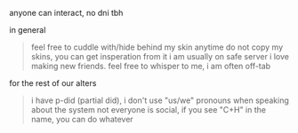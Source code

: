 anyone can interact, no dni tbh

in general
> feel free to cuddle with/hide behind my skin anytime
> do not copy my skins, you can get insperation from it
> i am usually on safe server
> i love making new friends. feel free to whisper to me, i am often off-tab

for the rest of our alters
> i have p-did (partial did), i don't use "us/we" pronouns when speaking about the system
> not everyone is social, if you see "C+H" in the name, you can do whatever
